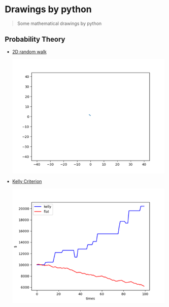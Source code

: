 # Drawings by python
> Some mathematical drawings by python

##  Probability Theory

- [2D random walk](./2D-random-walk/random-walk.ipynb)

    ![](./2D-random-walk/random-walk.gif)
- [Kelly Criterion](./kelly-criterion/kelly-criterion.ipynb)

    ![](./kelly-criterion/kelly-criterion.png)